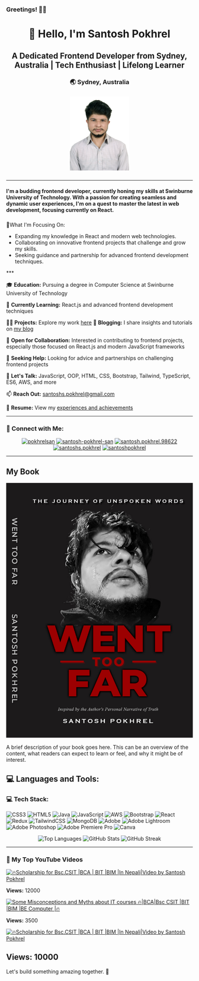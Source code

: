 ### Greetings! 🙋‍♂️

<h1 align="center">👋 Hello, I'm Santosh Pokhrel</h1>
<h2 align="center">A Dedicated Frontend Developer from Sydney, Australia | Tech Enthusiast | Lifelong Learner</h2>
<h3 align="center">🌏 Sydney, Australia</h3>

###

<div align="center">
  <img height="200" src="./images/01.jpg"  />
</div>

###
***
    
<h4>I'm a budding frontend developer, currently honing my skills at Swinburne University of Technology. With a passion for creating seamless and dynamic user experiences, I'm on a quest to master the latest in web development, focusing currently on React.</h4>

###

🔭What I'm Focusing On:
  <ul>
  <li>Expanding my knowledge in React and modern web technologies.</li>
  <li>Collaborating on innovative frontend projects that challenge and grow my skills.</li>
  <li>Seeking guidance and partnership for advanced frontend development techniques.</li>
  </ul>
***

🎓 **Education:** Pursuing a degree in Computer Science at Swinburne University of Technology

🌱 **Currently Learning:** React.js and advanced frontend development techniques

👨‍💻 **Projects:** Explore my work [here](https://santoshpokhrel.com/portfolio/)
📝 **Blogging:** I share insights and tutorials on [my blog](https://santoshpokhrel.com/) 

💼 **Open for Collaboration:** Interested in contributing to frontend projects, especially those focused on React.js and modern JavaScript frameworks

🤝 **Seeking Help:** Looking for advice and partnerships on challenging frontend projects

💬 **Let's Talk:** JavaScript, OOP, HTML, CSS, Bootstrap, Tailwind, TypeScript, ES6, AWS, and more

📫 **Reach Out:** [santoshs.pokhrel@gmail.com](mailto:santoshs.pokhrel@gmail.com)

📄 **Resume:** View my [experiences and achievements](https://santoshpokhrel.com/) 

***

### 🤝 Connect with Me:

<p align="center">
    <a href="https://twitter.com/pokhrelsan" target="blank"><img src="https://raw.githubusercontent.com/rahuldkjain/github-profile-readme-generator/master/src/images/icons/Social/twitter.svg" alt="pokhrelsan" height="30" width="40" /></a>
    <a href="https://linkedin.com/in/santosh-pokhrel-san" target="blank"><img src="https://raw.githubusercontent.com/rahuldkjain/github-profile-readme-generator/master/src/images/icons/Social/linked-in-alt.svg" alt="santosh-pokhrel-san" height="30" width="40" /></a>
    <a href="https://fb.com/santosh.pokhrel.98622" target="blank"><img src="https://raw.githubusercontent.com/rahuldkjain/github-profile-readme-generator/master/src/images/icons/Social/facebook.svg" alt="santosh.pokhrel.98622" height="30" width="40" /></a>
    <a href="https://instagram.com/santoshs.pokhrel" target="blank"><img src="https://raw.githubusercontent.com/rahuldkjain/github-profile-readme-generator/master/src/images/icons/Social/instagram.svg" alt="santoshs.pokhrel" height="30" width="40" /></a>
    <a href="https://www.youtube.com/c/santoshpokhrel" target="blank"><img src="https://raw.githubusercontent.com/rahuldkjain/github-profile-readme-generator/master/src/images/icons/Social/youtube.svg" alt="santoshpokhrel" height="30" width="40" /></a>
</p>

***

## My Book

[![WENT TOO FAR](./images/book_cover.jpg)](https://www.amazon.com.au/Went-Too-Far-Journey-Unspoken/dp/B0CSTCY6ZF/ref=sr_1_1?crid=115GY0K5K5X64&dib=eyJ2IjoiMSJ9.dhtWMKN-EDxMSnadcHVV_XNmtr5mJNNToas9TWJtDRd9JF5C3EK3fO_WdlPiWU2t0htoSue5RMBaetjOkYpP8shPpv9-YICMCiV4RNDthCahgDzeyqNbvR8SIh9YDWCwkznfhtNicesqy2y9FYgM2Hsh9Zr9iywFe5vEZEhWWdPvJNdvGa9Tw8UHblTjKYC0S8Dmq2EgQY7Sb6mL0o5TQYBppyuciA2TjgNre90qiyEeU8lAarcePakXYZwnZe1kavMzLQYKHkRGJatZOkMFvkoTEDIlVWs_cL4UEb8jLbk.2nNMpqrVtcQm3CgZt1CTg_AMuPBGnMk_LcbTM1v5OJY&dib_tag=se&keywords=went+too+far&qid=1712128192&sprefix=went+too+far%2Caps%2C367&sr=8-1)

A brief description of your book goes here. This can be an overview of the content, what readers can expect to learn or feel, and why it might be of interest.

## 💻 Languages and Tools:

### 💻 Tech Stack:
![CSS3](https://img.shields.io/badge/css3-%231572B6.svg?style=for-the-badge&logo=css3&logoColor=white) ![HTML5](https://img.shields.io/badge/html5-%23E34F26.svg?style=for-the-badge&logo=html5&logoColor=white) ![Java](https://img.shields.io/badge/java-%23ED8B00.svg?style=for-the-badge&logo=openjdk&logoColor=white) ![JavaScript](https://img.shields.io/badge/javascript-%23323330.svg?style=for-the-badge&logo=javascript&logoColor=%23F7DF1E) ![AWS](https://img.shields.io/badge/AWS-%23FF9900.svg?style=for-the-badge&logo=amazon-aws&logoColor=white) ![Bootstrap](https://img.shields.io/badge/bootstrap-%238511FA.svg?style=for-the-badge&logo=bootstrap&logoColor=white) ![React](https://img.shields.io/badge/react-%2320232a.svg?style=for-the-badge&logo=react&logoColor=%2361DAFB) ![Redux](https://img.shields.io/badge/redux-%23593d88.svg?style=for-the-badge&logo=redux&logoColor=white) ![TailwindCSS](https://img.shields.io/badge/tailwindcss-%2338B2AC.svg?style=for-the-badge&logo=tailwind-css&logoColor=white) ![MongoDB](https://img.shields.io/badge/MongoDB-%234ea94b.svg?style=for-the-badge&logo=mongodb&logoColor=white) ![Adobe](https://img.shields.io/badge/adobe-%23FF0000.svg?style=for-the-badge&logo=adobe&logoColor=white) ![Adobe Lightroom](https://img.shields.io/badge/Adobe%20Lightroom-31A8FF.svg?style=for-the-badge&logo=Adobe%20Lightroom&logoColor=white) ![Adobe Photoshop](https://img.shields.io/badge/adobe%20photoshop-%2331A8FF.svg?style=for-the-badge&logo=adobe%20photoshop&logoColor=white) ![Adobe Premiere Pro](https://img.shields.io/badge/Adobe%20Premiere%20Pro-9999FF.svg?style=for-the-badge&logo=Adobe%20Premiere%20Pro&logoColor=white) ![Canva](https://img.shields.io/badge/Canva-%2300C4CC.svg?style=for-the-badge&logo=Canva&logoColor=white)

<p align="center">
    <!-- Icons for each technology -->
</p>

<div align="center">
    <img height="200" src="https://github-readme-stats.vercel.app/api/top-langs?username=san-pok&show_icons=true&locale=en&layout=compact" alt="Top Languages" />
    <img height="200" src="https://github-readme-stats.vercel.app/api?username=san-pok&show_icons=true&locale=en" alt="GitHub Stats" />
    <img height="200" src="https://github-readme-streak-stats.herokuapp.com/?user=san-pok" alt="GitHub Streak" />
</div>

***


### 🎥 My Top YouTube Videos


[![
    🔥Scholarship for Bsc.CSIT |BCA | BIT |BIM |In Nepali|Video by Santosh Pokhrel  ](https://i.ytimg.com/vi/gtP6wDsTdTo/hqdefault.jpg?sqp=-oaymwEcCNACELwBSFXyq4qpAw4IARUAAIhCGAFwAcABBg==&rs=AOn4CLBrn9BNbMMGefVx2RzzxcF4IS8F1w)](https://www.youtube.com/watch?v=gtP6wDsTdTo&t=2s) 

   **Views:** 12000  


[![
Some Misconceptions and Myths about IT courses 🔥|BCA|Bsc CSIT |BIT |BIM |BE Computer |🔥 ](https://i.ytimg.com/vi/ZokpZ-QAN0M/hqdefault.jpg?sqp=-oaymwEcCNACELwBSFXyq4qpAw4IARUAAIhCGAFwAcABBg==&rs=AOn4CLDYihR8U7_-y0T48p7TMbr4zaigMg)](https://www.youtube.com/watch?v=ZokpZ-QAN0M)  

**Views:** 3500  


[![🔥Scholarship for Bsc.CSIT |BCA | BIT |BIM |In Nepali|Video by Santosh Pokhrel](https://i.ytimg.com/vi/nCo1XdxycXo/hqdefault.jpg?sqp=-oaymwEcCNACELwBSFXyq4qpAw4IARUAAIhCGAFwAcABBg==&rs=AOn4CLBvDvSIDLJyMpY3uxGpt-ZSqc2Idw)](https://www.youtube.com/watch?v=nCo1XdxycXo)  

**Views:** 10000 
---
Let's build something amazing together. 🚀


